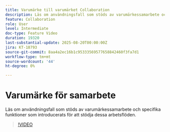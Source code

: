 ```yaml
---
title: Varumärke till varumärket Collaboration
description: Läs om användningsfall som stöds av varumärkessamarbete och specifika funktioner som introducerats för att stödja dessa arbetsflöden.
feature: Collaboration
role: User
level: Intermediate
doc-type: Feature Video
duration: 19320
last-substantial-update: 2025-08-20T00:00:00Z
jira: KT-18793
source-git-commit: 8aa4a2ec16b1c95333569577658842460f3fa7d1
workflow-type: tm+mt
source-wordcount: '44'
ht-degree: 0%

---
```



# Varumärke för samarbete

Läs om användningsfall som stöds av varumärkessamarbete och specifika funktioner som introducerats för att stödja dessa arbetsflöden.

>[!VIDEO](https://video.tv.adobe.com/v/3470936/?learn=on&enablevpops)
